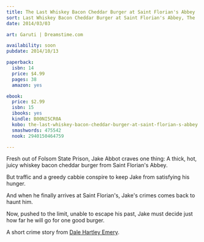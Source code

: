 ```yaml
---
title: The Last Whiskey Bacon Cheddar Burger at Saint Florian's Abbey
sort: Last Whiskey Bacon Cheddar Burger at Saint Florian's Abbey, The
date: 2014/03/03

art: Garuti | Dreamstime.com

availability: soon
pubdate: 2014/10/13

paperback:
  isbn: 14
  price: $4.99
  pages: 38
  amazon: yes

ebook:
  price: $2.99
  isbn: 15
  ibooks: yes
  kindle: B00NI5CR0A
  kobo: the-last-whiskey-bacon-cheddar-burger-at-saint-florian-s-abbey
  smashwords: 475542
  nook: 2940150464759

---
```

Fresh out of Folsom State Prison,
Jake Abbot craves one thing:
A thick, hot, juicy whiskey bacon cheddar burger
from Saint Florian's Abbey.

But traffic and a greedy cabbie
conspire to keep Jake from satisfying his hunger.

And when he finally arrives at Saint Florian's,
Jake's crimes comes back to haunt him.

Now,
pushed to the limit,
unable to escape his past,
Jake must decide
just how far he will go
for one good burger.

A short crime story
from [Dale Hartley Emery](http://dalehartleyemery.com/).
